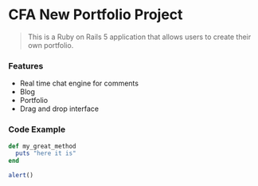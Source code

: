 # CFA New Portfolio Project

> This is a Ruby on Rails 5 application that allows users to create their own portfolio.

### Features
- Real time chat engine for comments
- Blog
- Portfolio
- Drag and drop interface

### Code Example
```ruby
def my_great_method
  puts "here it is"
end
```

```javascript
alert()
```
